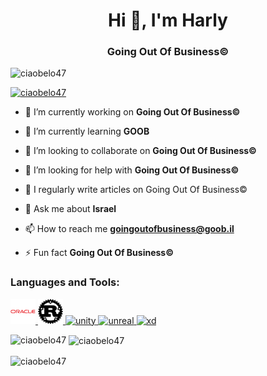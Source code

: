 <h1 align="center">Hi 👋, I'm Harly</h1>
<h3 align="center">Going Out Of Business©</h3>

<p align="left"> <img src="https://komarev.com/ghpvc/?username=ciaobelo47&label=Profile%20views&color=0e75b6&style=flat" alt="ciaobelo47" /> </p>

<p align="left"> <a href="https://github.com/ryo-ma/github-profile-trophy"><img src="https://github-profile-trophy.vercel.app/?username=ciaobelo47" alt="ciaobelo47" /></a> </p>

- 🔭 I’m currently working on **Going Out Of Business©**

- 🌱 I’m currently learning **GOOB**

- 👯 I’m looking to collaborate on **Going Out Of Business©**

- 🤝 I’m looking for help with **Going Out Of Business©**

- 📝 I regularly write articles on Going Out Of Business©

- 💬 Ask me about **Israel**

- 📫 How to reach me **goingoutofbusiness@goob.il**

- ⚡ Fun fact **Going Out Of Business©**

<h3 align="left">Languages and Tools:</h3>
<p align="left"> <a href="https://www.oracle.com/" target="_blank" rel="noreferrer"> <img src="https://raw.githubusercontent.com/devicons/devicon/master/icons/oracle/oracle-original.svg" alt="oracle" width="40" height="40"/> </a> <a href="https://www.rust-lang.org" target="_blank" rel="noreferrer"> <img src="https://raw.githubusercontent.com/devicons/devicon/master/icons/rust/rust-plain.svg" alt="rust" width="40" height="40"/> </a> <a href="https://unity.com/" target="_blank" rel="noreferrer"> <img src="https://www.vectorlogo.zone/logos/unity3d/unity3d-icon.svg" alt="unity" width="40" height="40"/> </a> <a href="https://unrealengine.com/" target="_blank" rel="noreferrer"> <img src="https://raw.githubusercontent.com/kenangundogan/fontisto/036b7eca71aab1bef8e6a0518f7329f13ed62f6b/icons/svg/brand/unreal-engine.svg" alt="unreal" width="40" height="40"/> </a> <a href="https://www.adobe.com/products/xd.html" target="_blank" rel="noreferrer"> <img src="https://cdn.worldvectorlogo.com/logos/adobe-xd.svg" alt="xd" width="40" height="40"/> </a> </p>

<p><img align="left" src="https://github-readme-stats.vercel.app/api/top-langs?username=ciaobelo47&show_icons=true&locale=en&layout=compact" alt="ciaobelo47" /></p>

<p>&nbsp;<img align="center" src="https://github-readme-stats.vercel.app/api?username=ciaobelo47&show_icons=true&locale=en" alt="ciaobelo47" /></p>

<p><img align="center" src="https://github-readme-streak-stats.herokuapp.com/?user=ciaobelo47&" alt="ciaobelo47" /></p>
